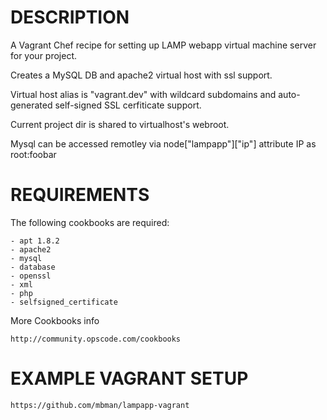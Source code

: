 DESCRIPTION
===========

A Vagrant Chef recipe for setting up LAMP webapp virtual machine server for your project.

Creates a MySQL DB and apache2 virtual host with ssl support.

Virtual host alias is "vagrant.dev" with wildcard subdomains and 
auto-generated self-signed SSL cerfiticate support.

Current project dir is shared to virtualhost's webroot.

Mysql can be accessed remotley via node["lampapp"]["ip"] attribute IP as root:foobar


REQUIREMENTS
============

The following cookbooks are required:

    - apt 1.8.2
    - apache2
    - mysql
    - database
    - openssl
    - xml
    - php
    - selfsigned_certificate

More Cookbooks info

    http://community.opscode.com/cookbooks

EXAMPLE VAGRANT SETUP
=====================

    https://github.com/mbman/lampapp-vagrant